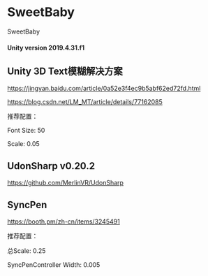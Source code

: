 # SweetBaby
SweetBaby

#### Unity version 2019.4.31.f1

## Unity 3D Text模糊解决方案
https://jingyan.baidu.com/article/0a52e3f4ec9b5abf62ed72fd.html

https://blog.csdn.net/LM_MT/article/details/77162085

推荐配置：

Font Size: 50

Scale: 0.05

## UdonSharp v0.20.2
https://github.com/MerlinVR/UdonSharp

## SyncPen
https://booth.pm/zh-cn/items/3245491

推荐配置：

总Scale: 0.25

SyncPenController Width: 0.005
